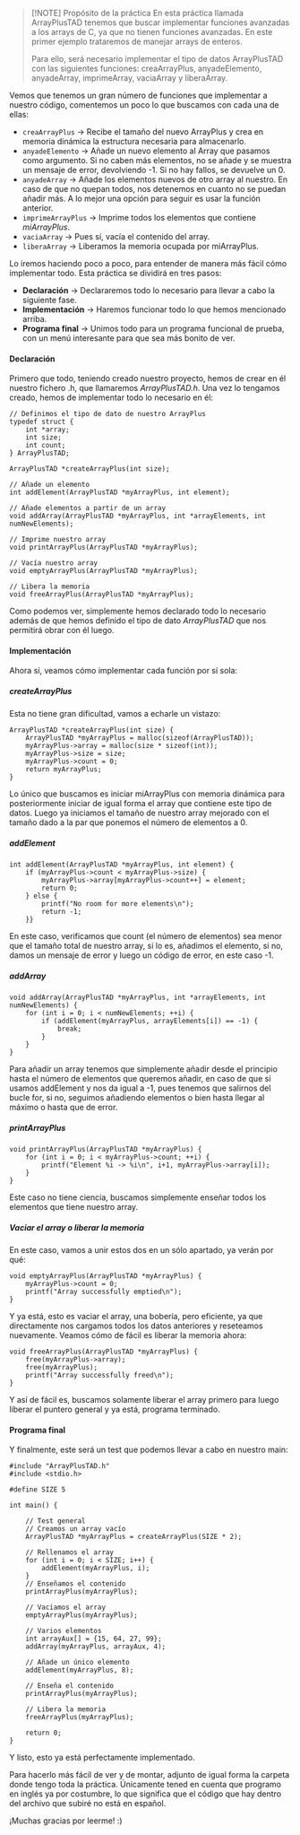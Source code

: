 >[!NOTE] Propósito de la práctica
>En esta práctica llamada ArrayPlusTAD tenemos que buscar implementar funciones avanzadas a los arrays de C, ya que no tienen funciones avanzadas. En este primer ejemplo trataremos de manejar arrays de enteros.
>
>Para ello, será necesario implementar el tipo de datos ArrayPlusTAD con las siguientes funciones: creaArrayPlus, anyadeElemento, anyadeArray, imprimeArray, vaciaArray y liberaArray.

Vemos que tenemos un gran número de funciones que implementar a nuestro código, comentemos un poco lo que buscamos con cada una de ellas:

- `creaArrayPlus` -> Recibe el tamaño del nuevo ArrayPlus y crea en memoria dinámica la estructura necesaria para almacenarlo.
- `anyadeElemento` -> Añade un nuevo elemento al Array que pasamos como argumento. Si no caben más elementos, no se añade y se muestra un mensaje de error, devolviendo -1. Si no hay fallos, se devuelve un 0.
- `anyadeArray` -> Añade los elementos nuevos de otro array al nuestro. En caso de que no quepan todos, nos detenemos en cuanto no se puedan añadir más. A lo mejor una opción para seguir es usar la función anterior.
- `imprimeArrayPlus` -> Imprime todos los elementos que contiene *miArrayPlus*.
- `vaciaArray` -> Pues sí, vacía el contenido del array.
- `liberaArray` -> Liberamos la memoria ocupada por miArrayPlus. 

Lo iremos haciendo poco a poco, para entender de manera más fácil cómo implementar todo. Esta práctica se dividirá en tres pasos:

- **Declaración** -> Declararemos todo lo necesario para llevar a cabo la siguiente fase.
- **Implementación** -> Haremos funcionar todo lo que hemos mencionado arriba.
- **Programa final** -> Unimos todo para un programa funcional de prueba, con un menú interesante para que sea más bonito de ver.

#### Declaración

Primero que todo, teniendo creado nuestro proyecto, hemos de crear en él nuestro fichero .h, que llamaremos *ArrayPlusTAD.h*. Una vez lo tengamos creado, hemos de implementar todo lo necesario en él:

```
// Definimos el tipo de dato de nuestro ArrayPlus
typedef struct {  
    int *array;  
    int size;  
    int count;  
} ArrayPlusTAD;  

ArrayPlusTAD *createArrayPlus(int size);  
  
// Añade un elemento  
int addElement(ArrayPlusTAD *myArrayPlus, int element);  
  
// Añade elementos a partir de un array  
void addArray(ArrayPlusTAD *myArrayPlus, int *arrayElements, int numNewElements);  
  
// Imprime nuestro array
void printArrayPlus(ArrayPlusTAD *myArrayPlus);  
  
// Vacía nuestro array  
void emptyArrayPlus(ArrayPlusTAD *myArrayPlus);  
  
// Libera la memoria  
void freeArrayPlus(ArrayPlusTAD *myArrayPlus);
```

Como podemos ver, simplemente hemos declarado todo lo necesario además de que hemos definido el tipo de dato *ArrayPlusTAD* que nos permitirá obrar con él luego.

#### Implementación

Ahora sí, veamos cómo implementar cada función por sí sola:

##### createArrayPlus

Esta no tiene gran dificultad, vamos a echarle un vistazo:

```
ArrayPlusTAD *createArrayPlus(int size) {  
    ArrayPlusTAD *myArrayPlus = malloc(sizeof(ArrayPlusTAD));  
    myArrayPlus->array = malloc(size * sizeof(int));  
    myArrayPlus->size = size;  
    myArrayPlus->count = 0;  
    return myArrayPlus;  
}
```

Lo único que buscamos es iniciar miArrayPlus con memoria dinámica para posteriormente iniciar de igual forma el array que contiene este tipo de datos. Luego ya iniciamos el tamaño de nuestro array mejorado con el tamaño dado a la par que ponemos el número de elementos a 0.

##### addElement

```
int addElement(ArrayPlusTAD *myArrayPlus, int element) {  
    if (myArrayPlus->count < myArrayPlus->size) {  
        myArrayPlus->array[myArrayPlus->count++] = element;  
        return 0;  
    } else {  
        printf("No room for more elements\n");  
        return -1;  
    }}
```

En este caso, verificamos que count (el número de elementos) sea menor que el tamaño total de nuestro array, si lo es, añadimos el elemento, si no, damos un mensaje de error y luego un código de error, en este caso -1. 
##### addArray

```
void addArray(ArrayPlusTAD *myArrayPlus, int *arrayElements, int numNewElements) {  
    for (int i = 0; i < numNewElements; ++i) {  
        if (addElement(myArrayPlus, arrayElements[i]) == -1) {  
            break;  
        }    
    }    
}
```

Para añadir un array tenemos que simplemente añadir desde el principio hasta el número de elementos que queremos añadir, en caso de que si usamos addElement y nos da igual a -1, pues tenemos que salirnos del bucle for, si no, seguimos añadiendo elementos o bien hasta llegar al máximo o hasta que de error.

##### printArrayPlus

```
void printArrayPlus(ArrayPlusTAD *myArrayPlus) {  
    for (int i = 0; i < myArrayPlus->count; ++i) {  
        printf("Element %i -> %i\n", i+1, myArrayPlus->array[i]);  
    }
}
```

Este caso no tiene ciencia, buscamos simplemente enseñar todos los elementos que tiene nuestro array.

##### Vaciar el array o liberar la memoria

En este caso, vamos a unir estos dos en un sólo apartado, ya verán por qué:

```
void emptyArrayPlus(ArrayPlusTAD *myArrayPlus) {  
    myArrayPlus->count = 0;  
    printf("Array successfully emptied\n");  
}
```

Y ya está, esto es vaciar el array, una bobería, pero eficiente, ya que directamente nos cargamos todos los datos anteriores y reseteamos nuevamente. Veamos cómo de fácil es liberar la memoria ahora:

```
void freeArrayPlus(ArrayPlusTAD *myArrayPlus) {  
    free(myArrayPlus->array);  
    free(myArrayPlus);  
    printf("Array successfully freed\n");  
}
```

Y así de fácil es, buscamos solamente liberar el array primero para luego liberar el puntero general y ya está, programa terminado. 

#### Programa final

Y finalmente, este será un test que podemos llevar a cabo en nuestro main:

```
#include "ArrayPlusTAD.h"  
#include <stdio.h>  
  
#define SIZE 5  
  
int main() {  

    // Test general  
    // Creamos un array vacío  
    ArrayPlusTAD *myArrayPlus = createArrayPlus(SIZE * 2);  
  
    // Rellenamos el array  
    for (int i = 0; i < SIZE; i++) {  
        addElement(myArrayPlus, i);  
    }  
    // Enseñamos el contenido  
    printArrayPlus(myArrayPlus);  
  
    // Vaciamos el array  
    emptyArrayPlus(myArrayPlus);  
  
    // Varios elementos
    int arrayAux[] = {15, 64, 27, 99};  
    addArray(myArrayPlus, arrayAux, 4);  
  
    // Añade un único elemento  
    addElement(myArrayPlus, 8);  
  
    // Enseña el contenido
    printArrayPlus(myArrayPlus);  
  
    // Libera la memoria 
    freeArrayPlus(myArrayPlus);  
  
    return 0;  
}
```

Y listo, esto ya está perfectamente implementado. 

Para hacerlo más fácil de ver y de montar, adjunto de igual forma la carpeta donde tengo toda la práctica. Únicamente tened en cuenta que programo en inglés ya por costumbre, lo que significa que el código que hay dentro del archivo que subiré no está en español.

¡Muchas gracias por leerme! :)
